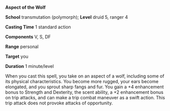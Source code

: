  **Aspect of the Wolf**

**School** transmutation (polymorph); **Level** druid 5, ranger 4

**Casting Time** 1 standard action

**Components** V, S, DF

**Range** personal

**Target** you

**Duration** 1 minute/level

When you cast this spell, you take on an aspect of a wolf, including some of its physical characteristics. You become more rugged, your ears become elongated, and you sprout sharp fangs and fur. You gain a +4 enhancement bonus to Strength and Dexterity, the scent ability, a +2 enhancement bonus on trip attacks, and can make a trip combat maneuver as a swift action. This trip attack does not provoke attacks of opportunity.

